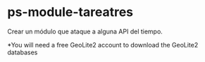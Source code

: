 # ps-module-tareatres

Crear un módulo que ataque a alguna API del tiempo.

*You will need a free GeoLite2 account to download the GeoLite2 databases